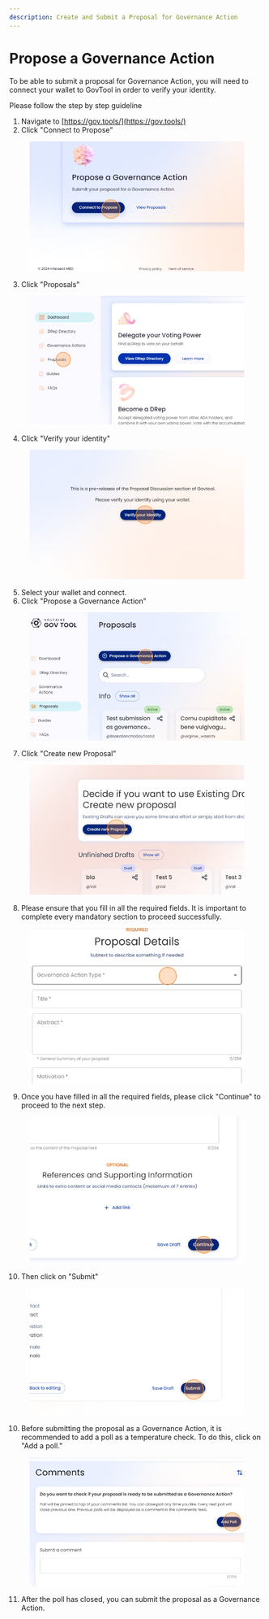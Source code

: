 ```yaml
---
description: Create and Submit a Proposal for Governance Action
---
```


# Propose a Governance Action

To be able to submit a proposal for Governance Action, you will need to connect your wallet to GovTool in order to verify your identity.&#x20;

Please follow the step by step guideline

1. Navigate to [https://gov.tools/](https://gov.tools/)
2. Click "Connect to Propose"

<figure><img src="../../../../.gitbook/assets/image.png" alt=""><figcaption></figcaption></figure>

3. Click "Proposals"

<figure><img src="../../../../.gitbook/assets/image (1).png" alt=""><figcaption></figcaption></figure>

4. Click "Verify your identity"

<figure><img src="../../../../.gitbook/assets/image (2).png" alt=""><figcaption></figcaption></figure>

5. Select your wallet and connect.
6. Click "Propose a Governance Action"

<figure><img src="../../../../.gitbook/assets/proposal 1.png" alt=""><figcaption></figcaption></figure>

7. Click "Create new Proposal"

<figure><img src="../../../../.gitbook/assets/image (4).png" alt=""><figcaption></figcaption></figure>

8. Please ensure that you fill in all the required fields. It is important to complete every mandatory section to proceed successfully.

<figure><img src="../../../../.gitbook/assets/image (5).png" alt=""><figcaption></figcaption></figure>

9. Once you have filled in all the required fields, please click "Continue" to proceed to the next step.

<figure><img src="../../../../.gitbook/assets/image (6).png" alt=""><figcaption></figcaption></figure>

10. Then click on "Submit"

<figure><img src="../../../../.gitbook/assets/image (8).png" alt=""><figcaption></figcaption></figure>

10. Before submitting the proposal as a Governance Action, it is recommended to add a poll as a temperature check. To do this, click on "Add a poll."

<figure><img src="../../../../.gitbook/assets/image (7).png" alt=""><figcaption></figcaption></figure>

11. After the poll has closed, you can submit the proposal as a Governance Action.
